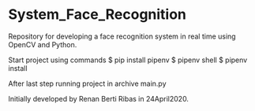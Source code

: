 # System_Face_Recognition

Repository for developing a face recognition system in real time using OpenCV and Python.

Start project using commands
$ pip install pipenv
$ pipenv shell
$ pipenv install

After last step running project in archive main.py 

Initially developed by Renan Berti Ribas in 24April2020.